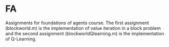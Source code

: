 # FA
Assignments for foundations of agents course. The first assignment (blockworld.m) is the implementation of value iteration in a block problem and the second assignment (blockworldQlearning.m) is the implementation of Q-Learning.
